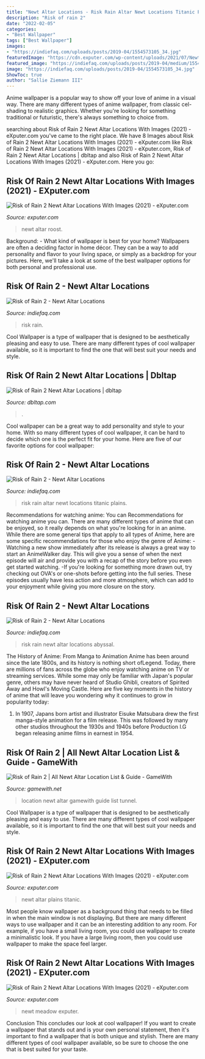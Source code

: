 ```yaml
---
title: "Newt Altar Locations - Risk Rain Altar Newt Locations Titanic Plains"
description: "Risk of rain 2"
date: "2022-02-05"
categories:
- "Best Wallpaper"
tags: ["Best Wallpaper"]
images:
- "https://indiefaq.com/uploads/posts/2019-04/1554573105_34.jpg"
featuredImage: "https://cdn.exputer.com/wp-content/uploads/2021/07/Newt-Altar-Distant-Roost-Location-768x864.jpg"
featured_image: "https://indiefaq.com/uploads/posts/2019-04/medium/1554573078_36.jpg"
image: "https://indiefaq.com/uploads/posts/2019-04/1554573105_34.jpg"
ShowToc: true
author: "Sallie Ziemann III"
---
```



Anime wallpaper is a popular way to show off your love of anime in a visual way. There are many different types of anime wallpaper, from classic cel-shading to realistic graphics. Whether you're looking for something traditional or futuristic, there's always something to choice from.

	

		
searching about Risk of Rain 2 Newt Altar Locations With Images (2021) - eXputer.com you've came to the right place. We have 8 Images about Risk of Rain 2 Newt Altar Locations With Images (2021) - eXputer.com like Risk of Rain 2 Newt Altar Locations With Images (2021) - eXputer.com, Risk of Rain 2 Newt Altar Locations | dbltap and also Risk of Rain 2 Newt Altar Locations With Images (2021) - eXputer.com. Here you go:
		
    
## Risk Of Rain 2 Newt Altar Locations With Images (2021) - EXputer.com

<img loading=lazy src="https://cdn.exputer.com/wp-content/uploads/2021/07/Newt-Altar-Distant-Roost-Location-768x864.jpg" onerror="this.onerror=null;this.src='https://tse1.mm.bing.net/th?id=OIP.cLYvmAJiQfo0Hnh7XuzcSAHaIV&amp;pid=15.1';" alt="Risk of Rain 2 Newt Altar Locations With Images (2021) - eXputer.com">

_Source: exputer.com_

>newt altar roost. 

	

Background: - What kind of wallpaper is best for your home?
Wallpapers are often a deciding factor in home décor. They can be a way to add personality and flavor to your living space, or simply as a backdrop for your pictures. Here, we'll take a look at some of the best wallpaper options for both personal and professional use.

    
## Risk Of Rain 2 - Newt Altar Locations

<img loading=lazy src="https://indiefaq.com/uploads/posts/2019-04/medium/1554573078_36.jpg" onerror="this.onerror=null;this.src='https://tse4.mm.bing.net/th?id=OIP.GdDfuoSdka3eOXdJ1QuFnAHaEL&amp;pid=15.1';" alt="Risk of Rain 2 - Newt Altar Locations">

_Source: indiefaq.com_

>risk rain. 

	

Cool Wallpaper is a type of wallpaper that is designed to be aesthetically pleasing and easy to use. There are many different types of cool wallpaper available, so it is important to find the one that will best suit your needs and style.

    
## Risk Of Rain 2 Newt Altar Locations | Dbltap

<img loading=lazy src="https://images2.minutemediacdn.com/image/upload/c_fill,w_1200,h_630,f_auto,q_auto,g_auto/shape/cover/sport/ror2-ea0be40207634063b8c830a5e725f85f.jpg" onerror="this.onerror=null;this.src='https://tse1.mm.bing.net/th?id=OIP.6Qa71GKocHAE2LUreWV4zQHaD4&amp;pid=15.1';" alt="Risk of Rain 2 Newt Altar Locations | dbltap">

_Source: dbltap.com_

>. 

	

Cool wallpaper can be a great way to add personality and style to your home. With so many different types of cool wallpaper, it can be hard to decide which one is the perfect fit for your home. Here are five of our favorite options for cool wallpaper: 

    
## Risk Of Rain 2 - Newt Altar Locations

<img loading=lazy src="https://indiefaq.com/uploads/posts/2019-04/1554573053_12.jpg" onerror="this.onerror=null;this.src='https://tse1.mm.bing.net/th?id=OIP.IlWwMKbESjJCGJacDxD6jQHaEL&amp;pid=15.1';" alt="Risk of Rain 2 - Newt Altar Locations">

_Source: indiefaq.com_

>risk rain altar newt locations titanic plains. 

	

Recommendations for watching anime: You can
Recommendations for watching anime you can. There are many different types of anime that can be enjoyed, so it really depends on what you're looking for in an anime. While there are some general tips that apply to all types of Anime, here are some specific recommendations for those who enjoy the genre of Anime: 
-Watching a new show immediately after its release is always a great way to start an AnimeWalker day. This will give you a sense of when the next episode will air and provide you with a recap of the story before you even get started watching. 
-If you're looking for something more drawn out, try checking out OVA's or one-shots before getting into the full series. These episodes usually have less action and more atmosphere, which can add to your enjoyment while giving you more closure on the story.

    
## Risk Of Rain 2 - Newt Altar Locations

<img loading=lazy src="https://indiefaq.com/uploads/posts/2019-04/1554573105_34.jpg" onerror="this.onerror=null;this.src='https://tse4.mm.bing.net/th?id=OIP.K0MXLA76g9h82vUxeJ7_ZAHaEL&amp;pid=15.1';" alt="Risk of Rain 2 - Newt Altar Locations">

_Source: indiefaq.com_

>risk rain newt altar locations abyssal. 

	

The History of Anime: From Manga to Animation
Anime has been around since the late 1800s, and its history is nothing short ofLegend. Today, there are millions of fans across the globe who enjoy watching anime on TV or streaming services. While some may only be familiar with Japan's popular genre, others may have never heard of Studio Ghibli, creators of Spirited Away and Howl's Moving Castle. Here are five key moments in the history of anime that will leave you wondering why it continues to grow in popularity today:
1) In 1907, Japans born artist and illustrator Eisuke Matsubara drew the first manga-style animation for a film release. This was followed by many other studios throughout the 1930s and 1940s before Production I.G began releasing anime films in earnest in 1954.

    
## Risk Of Rain 2 | All Newt Altar Location List &amp; Guide - GameWith

<img loading=lazy src="https://gamewith-en.akamaized.net/img/857aa7448f0d8218fa2586055da90083.jpg" onerror="this.onerror=null;this.src='https://tse2.mm.bing.net/th?id=OIP.B2pD5rYJy87yPyttfqrZKwAAAA&amp;pid=15.1';" alt="Risk of Rain 2 | All Newt Altar Location List &amp; Guide - GameWith">

_Source: gamewith.net_

>location newt altar gamewith guide list tunnel. 

	

Cool Wallpaper is a type of wallpaper that is designed to be aesthetically pleasing and easy to use. There are many different types of cool wallpaper available, so it is important to find the one that will best suit your needs and style.

    
## Risk Of Rain 2 Newt Altar Locations With Images (2021) - EXputer.com

<img loading=lazy src="https://cdn.exputer.com/wp-content/uploads/2021/06/Newt-Altar-Titanic-Plains-Locations-3-910x1024.jpg" onerror="this.onerror=null;this.src='https://tse4.mm.bing.net/th?id=OIP.T1AIQ9qLSiKfmS3xtuxYTAHaIV&amp;pid=15.1';" alt="Risk of Rain 2 Newt Altar Locations With Images (2021) - eXputer.com">

_Source: exputer.com_

>newt altar plains titanic. 

	

Most people know wallpaper as a background thing that needs to be filled in when the main window is not displaying. But there are many different ways to use wallpaper and it can be an interesting addition to any room. For example, if you have a small living room, you could use wallpaper to create a minimalistic look. If you have a large living room, then you could use wallpaper to make the space feel larger.

    
## Risk Of Rain 2 Newt Altar Locations With Images (2021) - EXputer.com

<img loading=lazy src="https://cdn.exputer.com/wp-content/uploads/2021/07/Newt-Altar-Sky-Meadow-Location-3-768x864.jpg" onerror="this.onerror=null;this.src='https://tse4.mm.bing.net/th?id=OIP.hJlil3WSPRU1crbcOMEDBQHaIV&amp;pid=15.1';" alt="Risk of Rain 2 Newt Altar Locations With Images (2021) - eXputer.com">

_Source: exputer.com_

>newt meadow exputer. 

	

Conclusion
This concludes our look at cool wallpaper! If you want to create a wallpaper that stands out and is your own personal statement, then it's important to find a wallpaper that is both unique and stylish. There are many different types of cool wallpaper available, so be sure to choose the one that is best suited for your taste.

